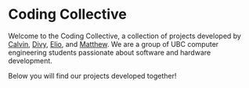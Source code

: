 # Coding Collective

Welcome to the Coding Collective, a collection of projects developed by [Calvin](https://github.com/im-calvin), [Divy](https://github.com/divy-07), [Elio](https://github.com/ElioDiNino), and [Matthew](https://github.com/MatthewChow03). We are a group of UBC computer engineering students passionate about software and hardware development.

Below you will find our projects developed together!
